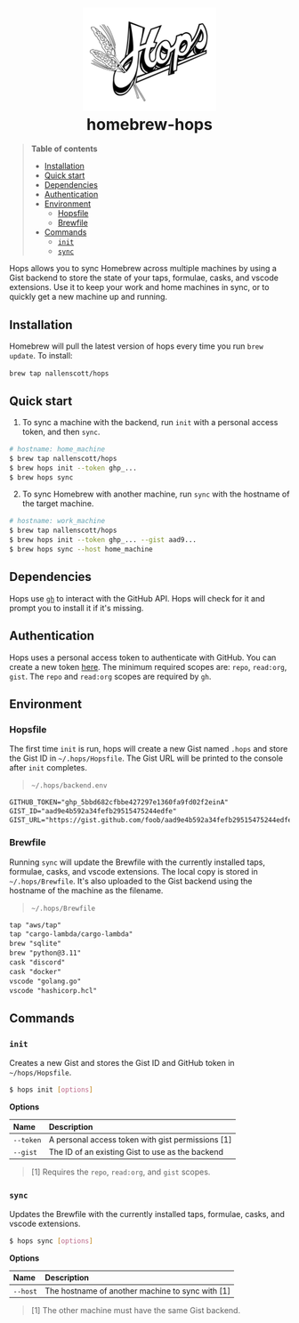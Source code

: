 <h1 align="center">
  <img src="tmpl/hops.png" width=240 alt=""><br>
  homebrew-hops<br>
</h1>

> **Table of contents**
> - [Installation](#installation)
> - [Quick start](#quick-start)
> - [Dependencies](#dependencies)
> - [Authentication](#authentication)
> - [Environment](#environment)
>   - [Hopsfile](#hopsfile)
>   - [Brewfile](#brewfile)
> - [Commands](#commands)
>   - [`init`](#init)
>   - [`sync`](#sync)

Hops allows you to sync Homebrew across multiple machines by using a Gist backend to store the state of your taps, formulae, casks, and vscode extensions. Use it to keep your work and home machines in sync, or to quickly get a new machine up and running.

## Installation

Homebrew will pull the latest version of hops every time you run `brew update`. To install:

`brew tap nallenscott/hops`

## Quick start

1. To sync a machine with the backend, run `init` with a personal access token, and then `sync`.
```sh
# hostname: home_machine
$ brew tap nallenscott/hops
$ brew hops init --token ghp_...
$ brew hops sync
```

2. To sync Homebrew with another machine, run `sync` with the hostname of the target machine.
```sh
# hostname: work_machine
$ brew tap nallenscott/hops
$ brew hops init --token ghp_... --gist aad9...
$ brew hops sync --host home_machine
```

## Dependencies

Hops use [`gh`](https://cli.github.com/manual/) to interact with the GitHub API. Hops will check for it and prompt you to install it if it's missing.

## Authentication

Hops uses a personal access token to authenticate with GitHub. You can create a new token [here](https://github.com/settings/tokens). The minimum required scopes are: `repo`, `read:org`, `gist`. The `repo` and `read:org` scopes are required by `gh`.

## Environment

### Hopsfile

The first time `init` is run, hops will create a new Gist named `.hops` and store the Gist ID in `~/.hops/Hopsfile`. The Gist URL will be printed to the console after `init` completes.

> `~/.hops/backend.env`
```env
GITHUB_TOKEN="ghp_5bbd682cfbbe427297e1360fa9fd02f2einA"
GIST_ID="aad9e4b592a34fefb29515475244edfe"
GIST_URL="https://gist.github.com/foob/aad9e4b592a34fefb29515475244edfe"
```

### Brewfile

Running `sync` will update the Brewfile with the currently installed taps, formulae, casks, and vscode extensions. The local copy is stored in `~/.hops/Brewfile`. It's also uploaded to the Gist backend using the hostname of the machine as the filename.

> `~/.hops/Brewfile`
```txt
tap "aws/tap"
tap "cargo-lambda/cargo-lambda"
brew "sqlite"
brew "python@3.11"
cask "discord"
cask "docker"
vscode "golang.go"
vscode "hashicorp.hcl"
```

## Commands

### `init`

Creates a new Gist and stores the Gist ID and GitHub token in `~/hops/Hopsfile`.

```sh
$ hops init [options]
```

**Options**

| Name | Description |
| :--- | :--- |
| `--token` | A personal access token with gist permissions [1] |
| `--gist` | The ID of an existing Gist to use as the backend |
> [1] Requires the `repo`, `read:org`, and `gist` scopes.

### `sync`

Updates the Brewfile with the currently installed taps, formulae, casks, and vscode extensions.

```sh
$ hops sync [options]
```

**Options**

| Name | Description |
| :--- | :--- |
| `--host` | The hostname of another machine to sync with [1] |
> [1] The other machine must have the same Gist backend.

